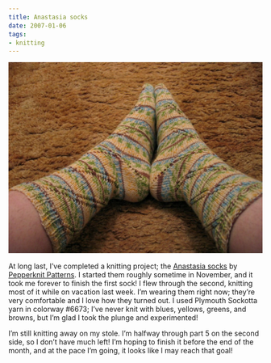 ```yaml
---
title: Anastasia socks
date: 2007-01-06
tags:
- knitting
---
```

![A pair of hand-knit socks.](./images/anastasia-socks.jpg "Anastasia socks!")

At long last, I’ve completed a knitting project; the [Anastasia socks](http://www.pepperknit.com/patterns/anastasia.html) by [Pepperknit Patterns](http://www.pepperknit.com). I started them roughly sometime in November, and it took me forever to finish the first sock! I flew through the second, knitting most of it while on vacation last week. I’m wearing them right now; they’re very comfortable and I love how they turned out. I used Plymouth Sockotta yarn in colorway #6673; I’ve never knit with blues, yellows, greens, and browns, but I’m glad I took the plunge and experimented!

I’m still knitting away on my stole. I’m halfway through part 5 on the second side, so I don’t have much left! I’m hoping to finish it before the end of the month, and at the pace I’m going, it looks like I may reach that goal!
